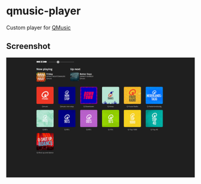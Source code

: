 # qmusic-player

Custom player for [QMusic](https://qmusic.be)

## Screenshot

![app](./public/app.png)
